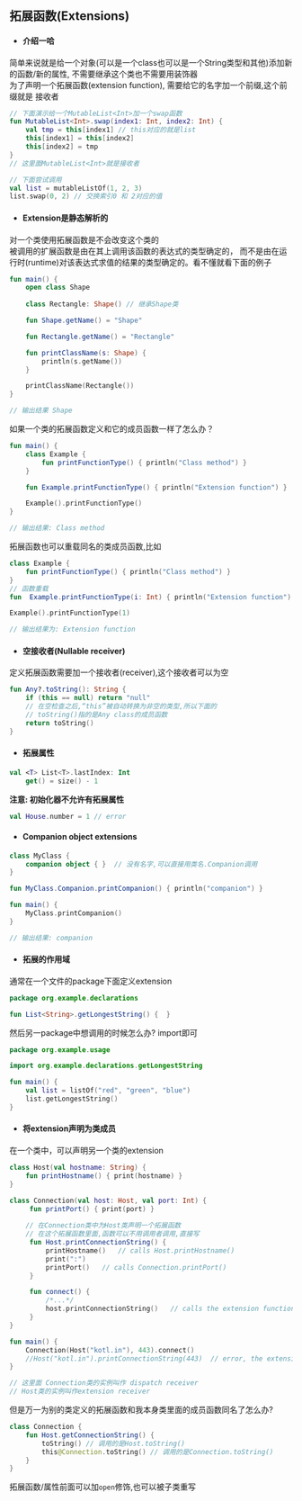## 拓展函数(Extensions)
- #### 介绍一哈
简单来说就是给一个对象(可以是一个class也可以是一个String类型和其他)添加新的函数/新的属性,
不需要继承这个类也不需要用装饰器<br>
为了声明一个拓展函数(extension function), 需要给它的名字加一个前缀,这个前缀就是
接收者
```kotlin
// 下面演示给一个MutableList<Int>加一个swap函数
fun MutableList<Int>.swap(index1: Int, index2: Int) {
    val tmp = this[index1] // this对应的就是list
    this[index1] = this[index2]
    this[index2] = tmp
}
// 这里面MutableList<Int>就是接收者

// 下面尝试调用
val list = mutableListOf(1, 2, 3)
list.swap(0, 2) // 交换索引0 和 2对应的值
```

- #### Extension是静态解析的
对一个类使用拓展函数是不会改变这个类的<br>
被调用的扩展函数是由在其上调用该函数的表达式的类型确定的，
而不是由在运行时(runtime)对该表达式求值的结果的类型确定的。看不懂就看下面的例子
```kotlin
fun main() {
    open class Shape
    
    class Rectangle: Shape() // 继承Shape类

    fun Shape.getName() = "Shape"

    fun Rectangle.getName() = "Rectangle"

    fun printClassName(s: Shape) {
        println(s.getName())
    } 

    printClassName(Rectangle())
}

// 输出结果 Shape
```
如果一个类的拓展函数定义和它的成员函数一样了怎么办？
```kotlin
fun main() {
    class Example {
        fun printFunctionType() { println("Class method") }
    }

    fun Example.printFunctionType() { println("Extension function") }

    Example().printFunctionType()
}

// 输出结果: Class method
```
拓展函数也可以重载同名的类成员函数,比如
```kotlin
class Example {
    fun printFunctionType() { println("Class method") }
}
// 函数重载
fun  Example.printFunctionType(i: Int) { println("Extension function") }

Example().printFunctionType(1)

// 输出结果为: Extension function
```

- #### 空接收者(Nullable receiver)
定义拓展函数需要加一个接收者(receiver),这个接收者可以为空
```kotlin
fun Any?.toString(): String {
    if (this == null) return "null"
    // 在空检查之后,“this”被自动转换为非空的类型,所以下面的
    // toString()指的是Any class的成员函数
    return toString()
}
```

- #### 拓展属性
```kotlin
val <T> List<T>.lastIndex: Int
    get() = size() - 1
```
**注意: 初始化器不允许有拓展属性**
```kotlin
val House.number = 1 // error
```

- #### Companion object extensions
```kotlin
class MyClass {
    companion object { }  // 没有名字,可以直接用类名.Companion调用
}

fun MyClass.Companion.printCompanion() { println("companion") }

fun main() {
    MyClass.printCompanion()
}

// 输出结果: companion
```

- #### 拓展的作用域
通常在一个文件的package下面定义extension
```kotlin
package org.example.declarations

fun List<String>.getLongestString() {  }
```
然后另一package中想调用的时候怎么办? import即可
```kotlin
package org.example.usage

import org.example.declarations.getLongestString

fun main() {
    val list = listOf("red", "green", "blue")
    list.getLongestString()
}
```

- #### 将extension声明为类成员
在一个类中，可以声明另一个类的extension
```kotlin
class Host(val hostname: String) {
    fun printHostname() { print(hostname) }
}

class Connection(val host: Host, val port: Int) {
     fun printPort() { print(port) }
    
    // 在Connection类中为Host类声明一个拓展函数
    // 在这个拓展函数里面,函数可以不用调用者调用,直接写
     fun Host.printConnectionString() {
         printHostname()   // calls Host.printHostname()
         print(":")
         printPort()   // calls Connection.printPort()
     }

     fun connect() {
         /*...*/
         host.printConnectionString()   // calls the extension function
     }
}

fun main() {
    Connection(Host("kotl.in"), 443).connect()
    //Host("kotl.in").printConnectionString(443)  // error, the extension function is unavailable outside Connection
}

// 这里面 Connection类的实例叫作 dispatch receiver
// Host类的实例叫作extension receiver
```
但是万一为别的类定义的拓展函数和我本身类里面的成员函数同名了怎么办?
```kotlin
class Connection {
    fun Host.getConnectionString() {
        toString() // 调用的是Host.toString()
        this@Connection.toString() // 调用的是Connection.toString()
    }
}
```
拓展函数/属性前面可以加`open`修饰,也可以被子类重写





